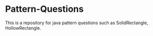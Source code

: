 # Pattern-Questions
This is a repository for java pattern questions such as SolidRectangle, HollowRectangle. 